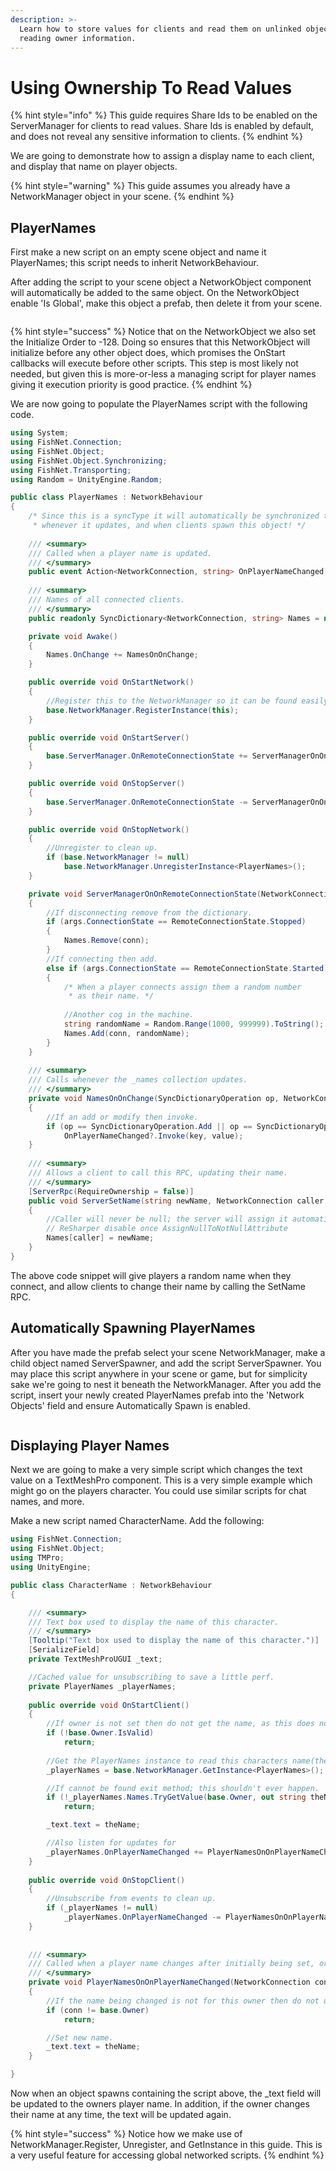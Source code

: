 ```yaml
---
description: >-
  Learn how to store values for clients and read them on unlinked objects by
  reading owner information.
---
```


# Using Ownership To Read Values

{% hint style="info" %}
This guide requires Share Ids to be enabled on the ServerManager for clients to read values. Share Ids is enabled by default, and does not reveal any sensitive information to clients.
{% endhint %}

We are going to demonstrate how to assign a display name to each client, and display that name on player objects.

{% hint style="warning" %}
This guide assumes you already have a NetworkManager object in your scene.
{% endhint %}

## PlayerNames

First make a new script on an empty scene object and name it PlayerNames; this script needs to inherit NetworkBehaviour.

After adding the script to your scene object a NetworkObject component will automatically be added to the same object. On the NetworkObject enable 'Is Global', make this object a prefab, then delete it from your scene.

<figure><img src="../../../.gitbook/assets/image (1).png" alt=""><figcaption></figcaption></figure>

{% hint style="success" %}
Notice that on the NetworkObject we also set the Initialize Order to -128. Doing so ensures that this NetworkObject will initialize before any other object does, which promises the OnStart callbacks will execute before other scripts. This step is most likely not needed, but given this is more-or-less a managing script for player names giving it execution priority is good practice.
{% endhint %}

We are now going to populate the PlayerNames script with the following code.

```csharp
using System;
using FishNet.Connection;
using FishNet.Object;
using FishNet.Object.Synchronizing;
using FishNet.Transporting;
using Random = UnityEngine.Random;

public class PlayerNames : NetworkBehaviour
{
    /* Since this is a syncType it will automatically be synchronized to clients
     * whenever it updates, and when clients spawn this object! */
    
    /// <summary>
    /// Called when a player name is updated.
    /// </summary>
    public event Action<NetworkConnection, string> OnPlayerNameChanged;
    
    /// <summary>
    /// Names of all connected clients.
    /// </summary>
    public readonly SyncDictionary<NetworkConnection, string> Names = new();

    private void Awake()
    {
        Names.OnChange += NamesOnOnChange;
    }

    public override void OnStartNetwork()
    {
        //Register this to the NetworkManager so it can be found easily by any script!
        base.NetworkManager.RegisterInstance(this);
    }

    public override void OnStartServer()
    {
        base.ServerManager.OnRemoteConnectionState += ServerManagerOnOnRemoteConnectionState;
    }

    public override void OnStopServer() 
    {
        base.ServerManager.OnRemoteConnectionState -= ServerManagerOnOnRemoteConnectionState;
    }

    public override void OnStopNetwork()
    {
        //Unregister to clean up.
        if (base.NetworkManager != null)
            base.NetworkManager.UnregisterInstance<PlayerNames>();
    }

    private void ServerManagerOnOnRemoteConnectionState(NetworkConnection conn, RemoteConnectionStateArgs args)
    {
        //If disconnecting remove from the dictionary.
        if (args.ConnectionState == RemoteConnectionState.Stopped) 
        {
            Names.Remove(conn);
        }
        //If connecting then add.
        else if (args.ConnectionState == RemoteConnectionState.Started)
        {
            /* When a player connects assign them a random number
             * as their name. */
            
            //Another cog in the machine.
            string randomName = Random.Range(1000, 999999).ToString();
            Names.Add(conn, randomName);
        }
    }
    
    /// <summary>
    /// Calls whenever the _names collection updates.
    /// </summary>
    private void NamesOnOnChange(SyncDictionaryOperation op, NetworkConnection key, string value, bool asserver)
    {
        //If an add or modify then invoke.
        if (op == SyncDictionaryOperation.Add || op == SyncDictionaryOperation.Set)
            OnPlayerNameChanged?.Invoke(key, value);
    }
    
    /// <summary>
    /// Allows a client to call this RPC, updating their name.
    /// </summary>
    [ServerRpc(RequireOwnership = false)]
    public void ServerSetName(string newName, NetworkConnection caller = null)
    {
        //Caller will never be null; the server will assign it automatically when a client calls this since RequireOwnership is false.
        // ReSharper disable once AssignNullToNotNullAttribute
        Names[caller] = newName;
    }
}

```

The above code snippet will give players a random name when they connect, and allow clients to change their name by calling the SetName RPC.

## Automatically Spawning PlayerNames

After you have made the prefab select your scene NetworkManager, make a child object named ServerSpawner, and add the script ServerSpawner. You may place this script anywhere in your scene or game, but for simplicity sake we're going to nest it beneath the NetworkManager. After you add the script, insert your newly created PlayerNames prefab into the 'Network Objects' field and ensure Automatically Spawn is enabled.

<figure><img src="../../../.gitbook/assets/image (38).png" alt=""><figcaption></figcaption></figure>

## Displaying Player Names

Next we are going to make a very simple script which changes the text value on a TextMeshPro component. This is a very simple example which might go on the players character. You could use similar scripts for chat names, and more.

Make a new script named CharacterName. Add the following:

```csharp
using FishNet.Connection;
using FishNet.Object;
using TMPro;
using UnityEngine;

public class CharacterName : NetworkBehaviour
{

    /// <summary>
    /// Text box used to display the name of this character.
    /// </summary>
    [Tooltip("Text box used to display the name of this character.")]
    [SerializeField]
    private TextMeshProUGUI _text;

    //Cached value for unsubscribing to save a little perf.
    private PlayerNames _playerNames;
    
    public override void OnStartClient() 
    {
        //If owner is not set then do not get the name, as this does not belong to a client.
        if (!base.Owner.IsValid)
            return;
        
        //Get the PlayerNames instance to read this characters name(the player name).
        _playerNames = base.NetworkManager.GetInstance<PlayerNames>();

        //If cannot be found exit method; this shouldn't ever happen.
        if (!_playerNames.Names.TryGetValue(base.Owner, out string theName))
            return;

        _text.text = theName;

        //Also listen for updates for
        _playerNames.OnPlayerNameChanged += PlayerNamesOnOnPlayerNameChanged;
    }
    
    public override void OnStopClient() 
    {
        //Unsubscribe from events to clean up.
        if (_playerNames != null)
            _playerNames.OnPlayerNameChanged -= PlayerNamesOnOnPlayerNameChanged;
    }
    
    
    /// <summary>
    /// Called when a player name changes after initially being set, or when added for the first time.
    /// </summary>
    private void PlayerNamesOnOnPlayerNameChanged(NetworkConnection conn, string theName)
    {
        //If the name being changed is not for this owner then do not update anything.
        if (conn != base.Owner)
            return;

        //Set new name.
        _text.text = theName;
    }

}
```

Now when an object spawns containing the script above, the \_text field will be updated to the owners player name. In addition, if the owner changes their name at any time, the text will be updated again.

{% hint style="success" %}
Notice how we make use of NetworkManager.Register, Unregister, and GetInstance in this guide. This is a very useful feature for accessing global networked scripts.
{% endhint %}
